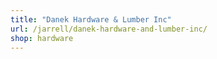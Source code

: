 ```yaml
---
title: "Danek Hardware & Lumber Inc"
url: /jarrell/danek-hardware-and-lumber-inc/
shop: hardware
---
```

